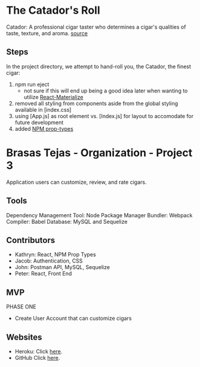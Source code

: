 # The Catador's Roll

Catador: A professional cigar taster who determines a cigar's qualities of taste, texture, and aroma. [source](https://www.thompsoncigar.com/infotemplate/CigarGlossary)

## Steps

In the project directory, we attempt to hand-roll you, the Catador, the finest cigar:
1. npm run eject
   - not sure if this will end up being a good idea later when wanting to utilize [React-Materialize](https://react-materialize.github.io/#/)
2. removed all styling from components aside from the global styling available in [index.css]
3. using [App.js] as root element vs. [Index.js] for layout to accomodate for future development
4. added [NPM prop-types](https://www.npmjs.com/package/prop-types)

# Brasas Tejas - Organization - Project 3

Application users can customize, review, and rate cigars.

## Tools

Dependency Management Tool: Node Package Manager
Bundler: Webpack
Compiler: Babel
Database: MySQL and Sequelize

## Contributors

- Kathryn: React, NPM Prop Types
- Jacob: Authentication, CSS
- John: Postman API, MySQL, Sequelize
- Peter: React, Front End

## MVP

PHASE ONE

- Create User Account that can customize cigars

## Websites

- Heroku: Click [here](https://catador-p3.herokuapp.com//).
- GitHub Click [here](https://github.com/BrasasTejas/Catador).
